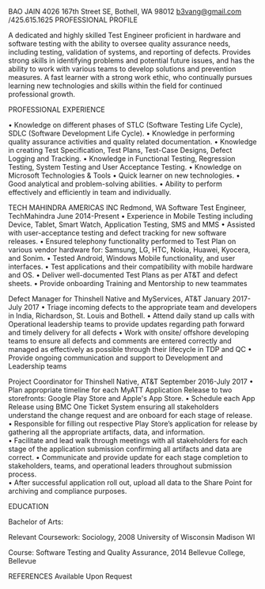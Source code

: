 
BAO JAIN
4026 167th Street SE, Bothell, WA 98012					   b3vang@gmail.com /425.615.1625
PROFESSIONAL PROFILE

A dedicated and highly skilled Test Engineer proficient in hardware and software testing with the ability to oversee quality assurance needs, including testing, validation of systems, and reporting of defects. Provides strong skills in identifying problems and potential future issues, and has the ability to work with various teams to develop solutions and prevention measures. A fast learner with a strong work ethic, who continually pursues learning new technologies and skills within the field for continued professional growth.

PROFESSIONAL EXPERIENCE 

•	Knowledge on different phases of STLC (Software Testing Life Cycle), SDLC (Software Development Life Cycle).
•	Knowledge in performing quality assurance activities and quality related documentation.
•	Knowledge in creating Test Specification, Test Plans, Test-Case Designs, Defect Logging and Tracking. 
•	Knowledge in Functional Testing, Regression Testing, System Testing and User Acceptance Testing.
•	Knowledge on Microsoft Technologies & Tools 
•	Quick learner on new technologies.
•	Good analytical and problem-solving abilities.
•	Ability to perform effectively and efficiently in team and individually.


TECH MAHINDRA AMERICAS INC					Redmond, WA 
Software Test Engineer, TechMahindra					June 2014-Present 
•	Experience in Mobile Testing including Device, Tablet, Smart Watch, Application Testing, SMS and MMS
•	Assisted with user-acceptance testing and defect tracking for new software releases.
•	Ensured telephony functionality performed to Test Plan on various vendor hardware for: Samsung, LG, HTC,  Nokia, Huawei, Kyocera, and Sonim.
•	Tested Android, Windows Mobile functionality, and user interfaces. 
•	Test applications and their compatibility with mobile hardware and OS. 
•	Deliver well-documented Test Plans as per AT&T and defect sheets.
•	Provide onboarding Training and Mentorship to new teammates   

Defect Manager for Thinshell Native and MyServices, AT&T 		January 2017- July 2017
•	Triage incoming defects to the appropriate team and developers in India, Richardson, St. Louis and Bothell. 
•	Attend daily stand up calls with Operational leadership teams to provide updates regarding path forward and timely delivery for all defects 
•	Work with onsite/ offshore developing teams to ensure all defects and comments are entered correctly and managed as effectively as possible through their lifecycle in TDP and QC 
•	Provide ongoing communication and support to Development and Leadership teams

Project Coordinator for Thinshell Native, AT&T 				September 2016-July 2017
•	Plan appropriate timeline for each MyATT Application Release to two storefronts: Google Play Store and Apple's App Store.
•	Schedule each App Release using BMC One Ticket System ensuring all stakeholders understand the change request and are onboard for each stage of release.
•	Responsible for filling out respective Play Store’s application for release by gathering all the appropriate artifacts, data, and information.  
•	Facilitate and lead walk through meetings with all stakeholders for each stage of the application submission confirming all artifacts and data are correct. 
•	Communicate and provide update for each stage completion to stakeholders, teams, and operational leaders throughout submission process.  
•	After successful application roll out, upload all data to the Share Point for archiving and compliance purposes.



EDUCATION

Bachelor of Arts:


Relevant Coursework:	Sociology, 2008
University of Wisconsin Madison WI

Course: Software Testing and Quality Assurance, 2014 
Bellevue College, Bellevue

REFERENCES
Available Upon Request 





